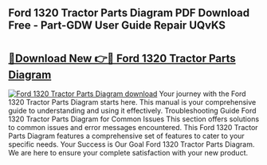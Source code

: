 ## Ford 1320 Tractor Parts Diagram PDF Download Free - Part-GDW User Guide Repair UQvKS

# <h2><a href="http://dfhbuz.blite.top/?on=Ford+1320+Tractor+Parts+Diagram">🔗Download New 👉🔴 Ford 1320 Tractor Parts Diagram</a></h2>

[![Ford 1320 Tractor Parts Diagram download](https://i.imgur.com/lujVjoI.png)](http://dfhbuz.blite.top/?on=Ford+1320+Tractor+Parts+Diagram)
Your journey with the Ford 1320 Tractor Parts Diagram starts here. This manual is your comprehensive guide to understanding and using it effectively. Troubleshooting Guide Ford 1320 Tractor Parts Diagram for Common Issues This section offers solutions to common issues and error messages encountered. This Ford 1320 Tractor Parts Diagram features a comprehensive set of features to cater to your specific needs. Your Success is Our Goal Ford 1320 Tractor Parts Diagram. We are here to ensure your complete satisfaction with your new product.
